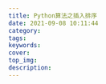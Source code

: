 ```yaml
---
title: Python算法之插入排序
date: 2021-09-08 10:11:44
category:
tags:
keywords:
cover:
top_img:
description:
---
```




